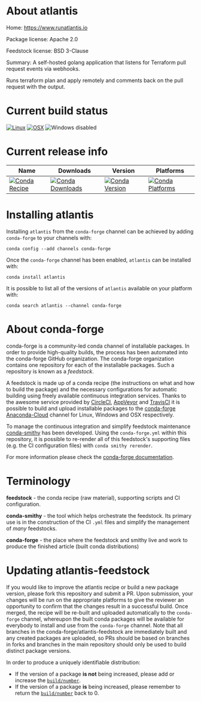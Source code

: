 About atlantis
==============

Home: https://www.runatlantis.io

Package license: Apache 2.0

Feedstock license: BSD 3-Clause

Summary: A self-hosted golang application that listens for Terraform pull request events via webhooks.

Runs terraform plan and apply remotely and comments back on the pull request with the output.


Current build status
====================

[![Linux](https://img.shields.io/circleci/project/github/conda-forge/atlantis-feedstock/master.svg?label=Linux)](https://circleci.com/gh/conda-forge/atlantis-feedstock)
[![OSX](https://img.shields.io/travis/conda-forge/atlantis-feedstock/master.svg?label=macOS)](https://travis-ci.org/conda-forge/atlantis-feedstock)
![Windows disabled](https://img.shields.io/badge/Windows-disabled-lightgrey.svg)

Current release info
====================

| Name | Downloads | Version | Platforms |
| --- | --- | --- | --- |
| [![Conda Recipe](https://img.shields.io/badge/recipe-atlantis-green.svg)](https://anaconda.org/conda-forge/atlantis) | [![Conda Downloads](https://img.shields.io/conda/dn/conda-forge/atlantis.svg)](https://anaconda.org/conda-forge/atlantis) | [![Conda Version](https://img.shields.io/conda/vn/conda-forge/atlantis.svg)](https://anaconda.org/conda-forge/atlantis) | [![Conda Platforms](https://img.shields.io/conda/pn/conda-forge/atlantis.svg)](https://anaconda.org/conda-forge/atlantis) |

Installing atlantis
===================

Installing `atlantis` from the `conda-forge` channel can be achieved by adding `conda-forge` to your channels with:

```
conda config --add channels conda-forge
```

Once the `conda-forge` channel has been enabled, `atlantis` can be installed with:

```
conda install atlantis
```

It is possible to list all of the versions of `atlantis` available on your platform with:

```
conda search atlantis --channel conda-forge
```


About conda-forge
=================

conda-forge is a community-led conda channel of installable packages.
In order to provide high-quality builds, the process has been automated into the
conda-forge GitHub organization. The conda-forge organization contains one repository
for each of the installable packages. Such a repository is known as a *feedstock*.

A feedstock is made up of a conda recipe (the instructions on what and how to build
the package) and the necessary configurations for automatic building using freely
available continuous integration services. Thanks to the awesome service provided by
[CircleCI](https://circleci.com/), [AppVeyor](https://www.appveyor.com/)
and [TravisCI](https://travis-ci.org/) it is possible to build and upload installable
packages to the [conda-forge](https://anaconda.org/conda-forge)
[Anaconda-Cloud](https://anaconda.org/) channel for Linux, Windows and OSX respectively.

To manage the continuous integration and simplify feedstock maintenance
[conda-smithy](https://github.com/conda-forge/conda-smithy) has been developed.
Using the ``conda-forge.yml`` within this repository, it is possible to re-render all of
this feedstock's supporting files (e.g. the CI configuration files) with ``conda smithy rerender``.

For more information please check the [conda-forge documentation](https://conda-forge.org/docs/).

Terminology
===========

**feedstock** - the conda recipe (raw material), supporting scripts and CI configuration.

**conda-smithy** - the tool which helps orchestrate the feedstock.
                   Its primary use is in the construction of the CI ``.yml`` files
                   and simplify the management of *many* feedstocks.

**conda-forge** - the place where the feedstock and smithy live and work to
                  produce the finished article (built conda distributions)


Updating atlantis-feedstock
===========================

If you would like to improve the atlantis recipe or build a new
package version, please fork this repository and submit a PR. Upon submission,
your changes will be run on the appropriate platforms to give the reviewer an
opportunity to confirm that the changes result in a successful build. Once
merged, the recipe will be re-built and uploaded automatically to the
`conda-forge` channel, whereupon the built conda packages will be available for
everybody to install and use from the `conda-forge` channel.
Note that all branches in the conda-forge/atlantis-feedstock are
immediately built and any created packages are uploaded, so PRs should be based
on branches in forks and branches in the main repository should only be used to
build distinct package versions.

In order to produce a uniquely identifiable distribution:
 * If the version of a package **is not** being increased, please add or increase
   the [``build/number``](https://conda.io/docs/user-guide/tasks/build-packages/define-metadata.html#build-number-and-string).
 * If the version of a package **is** being increased, please remember to return
   the [``build/number``](https://conda.io/docs/user-guide/tasks/build-packages/define-metadata.html#build-number-and-string)
   back to 0.
